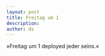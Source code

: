 ```yaml
---
layout: post
title: Freitag um 1
description:
author: ds
---
```


»Freitag um 1 deployed jeder seins.«
